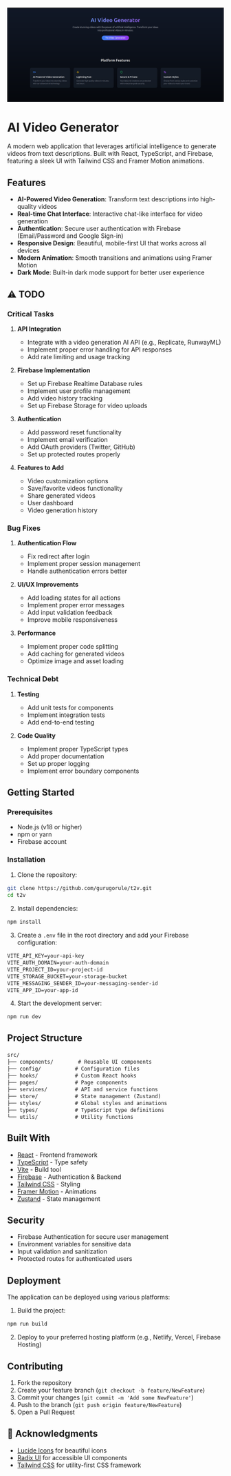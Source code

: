 ![Project Logo](src/assets/UI_v1.0.0.png)
# AI Video Generator

A modern web application that leverages artificial intelligence to generate videos from text descriptions. Built with React, TypeScript, and Firebase, featuring a sleek UI with Tailwind CSS and Framer Motion animations.

## Features

- **AI-Powered Video Generation**: Transform text descriptions into high-quality videos
- **Real-time Chat Interface**: Interactive chat-like interface for video generation
- **Authentication**: Secure user authentication with Firebase (Email/Password and Google Sign-in)
- **Responsive Design**: Beautiful, mobile-first UI that works across all devices
- **Modern Animation**: Smooth transitions and animations using Framer Motion
- **Dark Mode**: Built-in dark mode support for better user experience

## ⚠️ TODO

### Critical Tasks
1. **API Integration**
   - Integrate with a video generation AI API (e.g., Replicate, RunwayML)
   - Implement proper error handling for API responses
   - Add rate limiting and usage tracking

2. **Firebase Implementation**
   - Set up Firebase Realtime Database rules
   - Implement user profile management
   - Add video history tracking
   - Set up Firebase Storage for video uploads

3. **Authentication**
   - Add password reset functionality
   - Implement email verification
   - Add OAuth providers (Twitter, GitHub)
   - Set up protected routes properly

4. **Features to Add**
   - Video customization options
   - Save/favorite videos functionality
   - Share generated videos
   - User dashboard
   - Video generation history

### Bug Fixes
1. **Authentication Flow**
   - Fix redirect after login
   - Implement proper session management
   - Handle authentication errors better

2. **UI/UX Improvements**
   - Add loading states for all actions
   - Implement proper error messages
   - Add input validation feedback
   - Improve mobile responsiveness

3. **Performance**
   - Implement proper code splitting
   - Add caching for generated videos
   - Optimize image and asset loading

### Technical Debt
1. **Testing**
   - Add unit tests for components
   - Implement integration tests
   - Add end-to-end testing

2. **Code Quality**
   - Implement proper TypeScript types
   - Add proper documentation
   - Set up proper logging
   - Implement error boundary components

## Getting Started

### Prerequisites

- Node.js (v18 or higher)
- npm or yarn
- Firebase account

### Installation

1. Clone the repository:
```bash
git clone https://github.com/gurugorule/t2v.git
cd t2v
```

2. Install dependencies:
```bash
npm install
```

3. Create a `.env` file in the root directory and add your Firebase configuration:
```env
VITE_API_KEY=your-api-key
VITE_AUTH_DOMAIN=your-auth-domain
VITE_PROJECT_ID=your-project-id
VITE_STORAGE_BUCKET=your-storage-bucket
VITE_MESSAGING_SENDER_ID=your-messaging-sender-id
VITE_APP_ID=your-app-id
```

4. Start the development server:
```bash
npm run dev
```

## Project Structure

```
src/
├── components/        # Reusable UI components
├── config/           # Configuration files
├── hooks/            # Custom React hooks
├── pages/            # Page components
├── services/         # API and service functions
├── store/            # State management (Zustand)
├── styles/           # Global styles and animations
├── types/            # TypeScript type definitions
└── utils/            # Utility functions
```

## Built With

- [React](https://reactjs.org/) - Frontend framework
- [TypeScript](https://www.typescriptlang.org/) - Type safety
- [Vite](https://vitejs.dev/) - Build tool
- [Firebase](https://firebase.google.com/) - Authentication & Backend
- [Tailwind CSS](https://tailwindcss.com/) - Styling
- [Framer Motion](https://www.framer.com/motion/) - Animations
- [Zustand](https://zustand-demo.pmnd.rs/) - State management

## Security

- Firebase Authentication for secure user management
- Environment variables for sensitive data
- Input validation and sanitization
- Protected routes for authenticated users

## Deployment

The application can be deployed using various platforms:

1. Build the project:
```bash
npm run build
```

2. Deploy to your preferred hosting platform (e.g., Netlify, Vercel, Firebase Hosting)

## Contributing

1. Fork the repository
2. Create your feature branch (`git checkout -b feature/NewFeature`)
3. Commit your changes (`git commit -m 'Add some NewFeature'`)
4. Push to the branch (`git push origin feature/NewFeature`)
5. Open a Pull Request


## 🙏 Acknowledgments

- [Lucide Icons](https://lucide.dev/) for beautiful icons
- [Radix UI](https://www.radix-ui.com/) for accessible UI components
- [Tailwind CSS](https://tailwindcss.com/) for utility-first CSS framework
